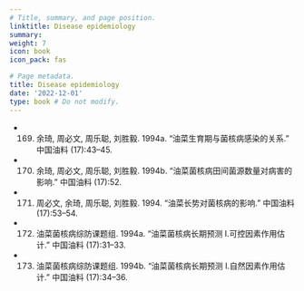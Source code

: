 ```yaml
---
# Title, summary, and page position.
linktitle: Disease epidemiology
summary: 
weight: 7
icon: book
icon_pack: fas

# Page metadata.
title: Disease epidemiology
date: '2022-12-01'
type: book # Do not modify.
---
```


- 169.	余琦, 周必文, 周乐聪, 刘胜毅. 1994a. “油菜生育期与菌核病感染的关系.” 中国油料 (17):43–45.
- 170.	余琦, 周必文, 周乐聪, 刘胜毅. 1994b. “油菜菌核病田间菌源数量对病害的影响.” 中国油料 (17):52.
- 171.	周必文, 余琦, 周乐聪, 刘胜毅. 1994. “油菜长势对菌核病的影响.” 中国油料 (17):53–54.
- 172.	油菜菌核病综防课题组. 1994a. “油菜菌核病长期预测 I.可控因素作用估计.” 中国油料 (17):31–33.
- 173.	油菜菌核病综防课题组. 1994b. “油菜菌核病长期预测 I.自然因素作用估计.” 中国油料 (17):34–36.

